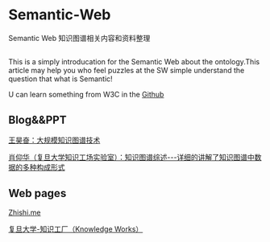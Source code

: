 # Semantic-Web
Semantic Web 知识图谱相关内容和资料整理

## 
This is a simply introducation for the Semantic Web about the ontology.This article may help you who feel puzzles at the SW simple understand the question
that what is Semantic!  

U can learn something from W3C in the [Github](https://github.com/webcc/s3n "s3n")

## Blog&&PPT
[王昊奋：大规模知识图谱技术](http://blog.sciencenet.cn/blog-1225851-801901.html)

[肖仰华（复旦大学知识工场实验室）：知识图谱综述---详细的讲解了知识图谱中数据的多种构成形式](http://kw.fudan.edu.cn/resources/ppt/workshop2017/%E7%9F%A5%E8%AF%86%E5%9B%BE%E8%B0%B1%E7%BB%BC%E8%BF%B0.pdf)

## Web pages

[Zhishi.me](http://zhishi.me/)

[复旦大学-知识工厂（Knowledge Works）](http://kw.fudan.edu.cn/)



